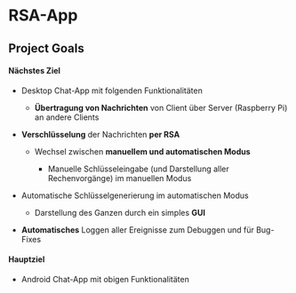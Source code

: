 # RSA-App

## Project Goals

#### Nächstes Ziel

- Desktop Chat-App mit folgenden Funktionalitäten

  - **Übertragung von Nachrichten** von Client über Server (Raspberry Pi) an andere Clients
- **Verschlüsselung** der Nachrichten **per RSA**
  - Wechsel zwischen **manuellem und automatischen Modus**

    - Manuelle Schlüsseleingabe (und Darstellung aller Rechenvorgänge) im manuellen Modus
- Automatische Schlüsselgenerierung im automatischen Modus
  - Darstellung des Ganzen durch ein simples **GUI**
- **Automatisches** Loggen aller Ereignisse zum Debuggen und für Bug-Fixes

#### Hauptziel

- Android Chat-App mit obigen Funktionalitäten  
